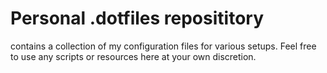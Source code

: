 # Personal .dotfiles reposititory
contains a collection of my configuration files for various setups. Feel free to use 
any scripts or resources here at your own discretion.
